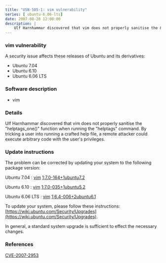 ```yaml
---
title: "USN-505-1: vim vulnerability"
series: [ ubuntu-6.06-lts]
date: 2007-08-28 12:00:00
description: |
    Ulf Harnhammar discovered that vim does not properly sanitise the &quot;helptags_one()&quot; function when running the &quot;helptags&quot; command. By tricking a user into running a crafted help file, a remote attacker could execute arbitrary code with the user&#39;s privileges. 
--- 
```

 
 


### vim vulnerability

A security issue affects these releases of Ubuntu and its derivatives:

* Ubuntu 7.04
* Ubuntu 6.10
* Ubuntu 6.06 LTS

### Software description

* vim 

### Details

Ulf Harnhammar discovered that vim does not properly sanitise the &quot;helptags_one()&quot; function when running the &quot;helptags&quot; command. By tricking a user into running a crafted help file, a remote attacker could execute arbitrary code with the user&#39;s privileges. 

### Update instructions

The problem can be corrected by updating your system to the following package version:

Ubuntu 7.04
 : [vim](https://launchpad.net/ubuntu/+source/vim) <span> [1:7.0-164+1ubuntu7.2](https://launchpad.net/ubuntu/+source/vim/1:7.0-164+1ubuntu7.2) </span> 

Ubuntu 6.10
 : [vim](https://launchpad.net/ubuntu/+source/vim) <span> [1:7.0-035+1ubuntu5.2](https://launchpad.net/ubuntu/+source/vim/1:7.0-035+1ubuntu5.2) </span> 

Ubuntu 6.06 LTS
 : [vim](https://launchpad.net/ubuntu/+source/vim) <span> [1:6.4-006+2ubuntu6.1](https://launchpad.net/ubuntu/+source/vim/1:6.4-006+2ubuntu6.1) </span> 

To update your system, please follow these instructions: [https://wiki.ubuntu.com/Security/Upgrades](https://wiki.ubuntu.com/Security/Upgrades).

In general, a standard system upgrade is sufficient to effect the necessary changes. 

### References

 
 [CVE-2007-2953](http://people.ubuntu.com/~ubuntu-security/cve/CVE-2007-2953)
 

